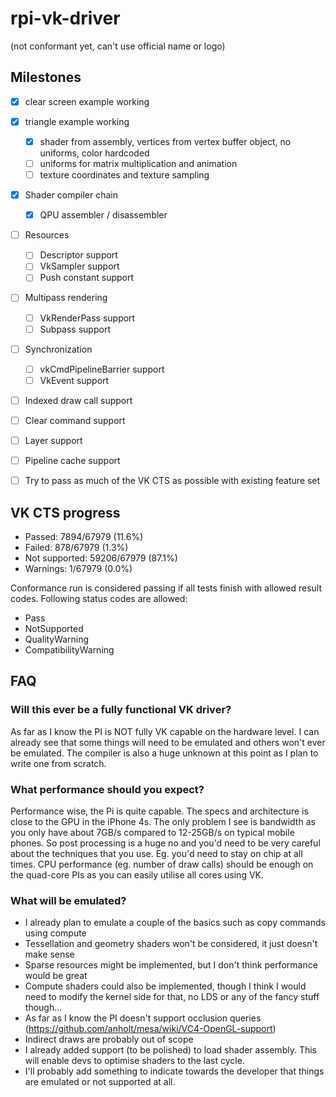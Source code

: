 # rpi-vk-driver
(not conformant yet, can't use official name or logo)

## Milestones
- [x] clear screen example working
- [x] triangle example working
  - [x] shader from assembly, vertices from vertex buffer object, no uniforms, color hardcoded
  - [ ] uniforms for matrix multiplication and animation
  - [ ] texture coordinates and texture sampling
- [x] Shader compiler chain
  - [x] QPU assembler / disassembler
- [ ] Resources
  - [ ] Descriptor support
  - [ ] VkSampler support
  - [ ] Push constant support
- [ ] Multipass rendering
  - [ ] VkRenderPass support
  - [ ] Subpass support
- [ ] Synchronization
  - [ ] vkCmdPipelineBarrier support
  - [ ] VkEvent support
- [ ] Indexed draw call support
- [ ] Clear command support
- [ ] Layer support
- [ ] Pipeline cache support
- [ ] Try to pass as much of the VK CTS as possible with existing feature set


## VK CTS progress
- Passed:        7894/67979 (11.6%) 
- Failed:        878/67979 (1.3%)
- Not supported: 59206/67979 (87.1%)
- Warnings:      1/67979 (0.0%)

Conformance run is considered passing if all tests finish with allowed result
codes. 
Following status
codes are allowed:

- Pass
- NotSupported
- QualityWarning
- CompatibilityWarning 

## FAQ
### Will this ever be a fully functional VK driver?
As far as I know the PI is NOT fully VK capable on the hardware level. I can already see that some things will need to be emulated and others won't ever be emulated. The compiler is also a huge unknown at this point as I plan to write one from scratch.

### What performance should you expect?
Performance wise, the Pi is quite capable. The specs and architecture is close to the GPU in the iPhone 4s. The only problem I see is bandwidth as you only have about 7GB/s compared to 12-25GB/s on typical mobile phones. So post processing is a huge no and you'd need to be very careful about the techniques that you use. Eg. you'd need to stay on chip at all times. 
CPU performance (eg. number of draw calls) should be enough on the quad-core PIs as you can easily utilise all cores using VK.

### What will be emulated?
- I already plan to emulate a couple of the basics such as copy commands using compute
- Tessellation and geometry shaders won't be considered, it just doesn't make sense
- Sparse resources might be implemented, but I don't think performance would be great
- Compute shaders could also be implemented, though I think I would need to modify the kernel side for that, no LDS or any of the fancy stuff though...
- As far as I know the PI doesn't support occlusion queries (https://github.com/anholt/mesa/wiki/VC4-OpenGL-support)
- Indirect draws are probably out of scope
- I already added support (to be polished) to load shader assembly. This will enable devs to optimise shaders to the last cycle.
- I'll probably add something to indicate towards the developer that things are emulated or not supported at all.
